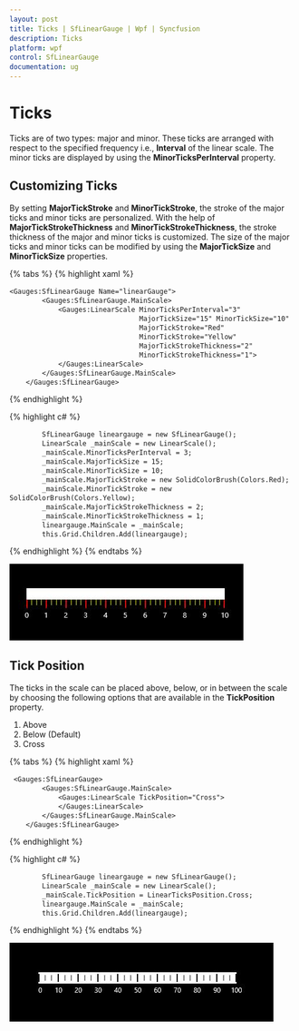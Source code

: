 ```yaml
---
layout: post
title: Ticks | SfLinearGauge | Wpf | Syncfusion
description: Ticks 
platform: wpf
control: SfLinearGauge
documentation: ug
---
```


# Ticks

Ticks are of two types: major and minor. These ticks are arranged with respect to the specified frequency i.e., **Interval** of the linear scale. The minor ticks are displayed by using the **MinorTicksPerInterval** property.

## Customizing Ticks

By setting **MajorTickStroke** and **MinorTickStroke**, the stroke of the major ticks and minor ticks are personalized. With the help of **MajorTickStrokeThickness** and **MinorTickStrokeThickness**, the stroke thickness of the major and minor ticks is customized. The size of the major ticks and minor ticks can be modified by using the **MajorTickSize** and **MinorTickSize** properties.

{% tabs %}
{% highlight xaml %}

    <Gauges:SfLinearGauge Name="linearGauge">
            <Gauges:SfLinearGauge.MainScale>
                <Gauges:LinearScale MinorTicksPerInterval="3"
                                    MajorTickSize="15" MinorTickSize="10"
                                    MajorTickStroke="Red" 
                                    MinorTickStroke="Yellow"          
                                    MajorTickStrokeThickness="2" 
                                    MinorTickStrokeThickness="1">
                </Gauges:LinearScale>
            </Gauges:SfLinearGauge.MainScale>
        </Gauges:SfLinearGauge>

{% endhighlight %}

{% highlight c# %}

            SfLinearGauge lineargauge = new SfLinearGauge();
            LinearScale _mainScale = new LinearScale();
            _mainScale.MinorTicksPerInterval = 3;
            _mainScale.MajorTickSize = 15;
            _mainScale.MinorTickSize = 10;
            _mainScale.MajorTickStroke = new SolidColorBrush(Colors.Red);
            _mainScale.MinorTickStroke = new SolidColorBrush(Colors.Yellow);
            _mainScale.MajorTickStrokeThickness = 2;
            _mainScale.MinorTickStrokeThickness = 1;
            lineargauge.MainScale = _mainScale;
            this.Grid.Children.Add(lineargauge);

{% endhighlight %}
{% endtabs %}

![](Ticks_images/Ticks_img1.jpeg)

## Tick Position

The ticks in the scale can be placed above, below, or in between the scale by choosing the following options that are available in the **TickPosition** property.

1. Above
2. Below (Default)
3. Cross

{% tabs %}
{% highlight xaml %}

     <Gauges:SfLinearGauge>
            <Gauges:SfLinearGauge.MainScale>
                <Gauges:LinearScale TickPosition="Cross">     
				</Gauges:LinearScale>
            </Gauges:SfLinearGauge.MainScale>
        </Gauges:SfLinearGauge>


{% endhighlight %}

{% highlight c# %}

            SfLinearGauge lineargauge = new SfLinearGauge();
            LinearScale _mainScale = new LinearScale();
            _mainScale.TickPosition = LinearTicksPosition.Cross;
            lineargauge.MainScale = _mainScale;
            this.Grid.Children.Add(lineargauge);

{% endhighlight %}
{% endtabs %}

![](Ticks_images/Ticks_img2.jpeg)
